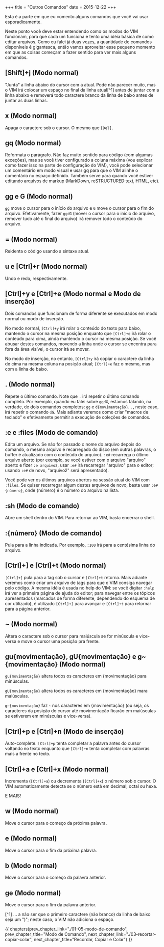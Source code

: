 +++
title = "Outros Comandos"
date = 2015-12-22
+++

Esta é a parte em que eu comento alguns comandos que você vai usar
esporadicamente.

<!-- more -->

Neste ponto você deve estar entendendo como os modos do VIM funcionam, para que
cada um funciona e tento uma idéia básica de como editar arquivos. Como eu
falei já duas vezes, a quantidade de comandos disponíveis é gigantesca, então
vamos aproveitar esse pequeno momento em que as coisas começam a fazer sentido
para ver mais alguns comandos.

## [Shift]+j (Modo normal)

"Junta" a linha abaixo do cursor com a atual. Pode não parecer muito, mas o VIM
irá colocar um espaço no final da linha atual[^1] antes de juntar com a linha
abaixo e removerá todo caractere branco da linha de baixo antes de juntar as
duas linhas.

## x (Modo normal)

Apaga o caractere sob o cursor. O mesmo que `[Del]`.

## gq (Modo normal)

Reformata o parágrafo. Não faz muito sentido para código (com algumas
exceções), mas se você tiver configurado a coluna máxima (vou explicar como
fazer isso na parte de configuração do VIM), você pode selecionar um comentário
em modo visual e usar gq para que o VIM alinhe o comentário no espaço definido.
Também serve para quando você estiver editando arquivos de markup (MarkDown,
reSTRUCTURED text, HTML, etc).

## gg e G (Modo normal)

`gg` move o cursor para o início do arquivo e `G` move o cursor para o fim do
arquivo. Efetivamente, fazer `ggdG` (mover o cursor para o início do arquivo,
remover tudo até o final do arquivo) irá remover todo o conteúdo do arquivo.

## = (Modo normal)

Reidenta o código usando a sintaxe atual.

## u e [Ctrl]+r (Modo normal)

Undo e redo, respectivamente.

## [Ctrl]+y e [Ctrl]+e (Modo normal e Modo de inserção)

Dois comandos que funcionam de forma diferente se executados em modo normal ou
modo de inserção.

No modo normal, `[Ctrl]+y` irá rolar o conteúdo do texto para baixo, mantendo o
cursor na mesma posição enquanto que `[Ctrl]+e` irá rolar o conteúdo para cima,
ainda mantendo o cursor na mesma posição. Se você abusar destes comandos,
movendo a linha onde o cursor se encontra para fora da área visível, o cursor
irá se mover.

No modo de inserção, no entanto, `[Ctrl]+y` irá copiar o caractere da linha de
cima na mesma coluna na posição atual; `[Ctrl]+e` faz o mesmo, mas com a linha de
baixo.

## . (Modo normal)

Repete o último comando. Note que `.` irá repetir o último comando completo. Por
exemplo, quando eu falei sobre `ggdG`, estamos falando, na verdade, de dois
comandos completos: `gg` e `d{movimentação}`. `.`, neste caso, irá repetir o comando
`dG`. Mais adiante veremos como criar "macros de teclado" e efetivamente permitir
a execução de coleções de comandos.

## :e e :files (Modo de comando)

Edita um arquivo. Se não for passado o nome do arquivo depois do comando, o
mesmo arquivo é recarregado do disco (em outras palavras, o buffer é atualizado
com o conteúdo do arquivo). `:e#` recarrega o último arquivo aberto (por exemplo,
se você estiver com o arquivo "arquivo" aberto e fizer `:e arquivo2`, usar `:e#`
irá recarregar "arquivo" para o editor; usando `:e#` de novo, "arquivo2" será
apresentado).

Você pode ver os últimos arquivos abertos na sessão atual do VIM com `:files`. Se
quiser recarregar algum destes arquivos de novo, basta usar `:e#{número}`, onde
{número} é o número do arquivo na lista.

## :sh (Modo de comando)

Abre um shell dentro do VIM. Para retornar ao VIM, basta encerrar o shell.

## :{número} (Modo de comando)

Pula para a linha indicada. Por exemplo, `:100` irá para a centésima linha do
arquivo.

## [Ctrl]+] e [Ctrl]+t (Modo normal)

`[Ctrl]+]` pula para a tag sob o cursor e `[Ctrl]+t` retorna. Mais adiante veremos
como criar um arquivo de tags para que o VIM consiga navegar pelo código. A
mesma idéia é usada no help do VIM: se você digitar `:help` irá ver a primeira
página de ajuda do editor; para navegar entre os tópicos apresentados (marcados
de forma diferente, dependendo do esquema de cor utilizado), é utilizado
`[Ctrl]+]` para avançar e `[Ctrl]+t` para retornar para a página anterior.

## ~ (Modo normal)

Altera o caractere sob o cursor para maiúscula se for minúscula e vice-versa e
move o cursor uma posição pra frente.

## gu{movimentação}, gU{movimentação} e g~{movimentação} (Modo normal)

`gu{movimentação}` altera todos os caracteres em {movimentação} para minúsculas.

`gU{movimentação}` altera todos os caracteres em {movimentação} mara maiúsculas.

`g~{movimentação}` faz `~` nos caracteres em {movimentação} (ou seja, os caracteres
da posição do cursor até movimentação ficarão em maiúsculas se estiverem em
minúsculas e vice-versa).

## [Ctrl]+p e [Ctrl]+n (Modo de inserção)

Auto-complete. `[Ctrl]+p` tenta completar a palavra antes do cursor voltando no
texto enquanto que `[Ctrl]+n` tenta completar com palavras mais a frente no
texto.

## [Ctrl]+a e [Ctrl]+x (Modo normal)

Incrementa (`[Ctrl]+a`) ou decrementa (`[Ctrl]+x`) o número sob o cursor. O VIM
automaticamente detecta se o número está em decimal, octal ou hexa.

E MAIS!

## w (Modo normal)

Move o cursor para o começo da próxima palavra.

## e (Modo normal)

Move o cursor para o fim da próxima palavra.

## b (Modo normal)

Move o cursor para o começo da palavra anterior.

## ge (Modo normal)

Move o cursor para o fim da palavra anterior.

[^1] ... a não ser que o primeiro caractere (não branco) da linha de baixo seja
     um ")"; neste caso, o VIM não adiciona o espaço.

{{ chapters(prev_chapter_link="./01-05-modo-de-comando", prev_chapter_title="Modo de Comando", next_chapter_link="./03-recortar-copiar-colar", next_chapter_title="Recordar, Copiar e Colar") }}
